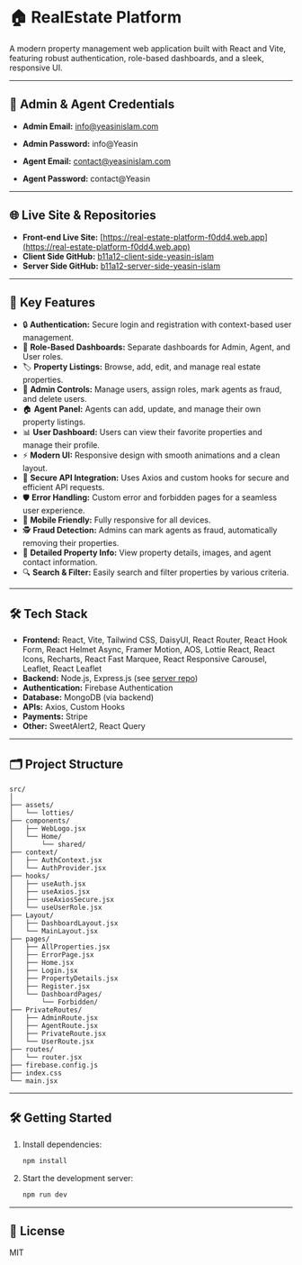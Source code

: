 # 🏠 RealEstate Platform

A modern property management web application built with React and Vite, featuring robust authentication, role-based dashboards, and a sleek, responsive UI.

---

## 🔑 Admin & Agent Credentials

- **Admin Email:** info@yeasinislam.com  
- **Admin Password:** info@Yeasin

- **Agent Email:** contact@yeasinislam.com  
- **Agent Password:** contact@Yeasin

---

## 🌐 Live Site & Repositories

- **Front-end Live Site:** [https://real-estate-platform-f0dd4.web.app](https://real-estate-platform-f0dd4.web.app)
- **Client Side GitHub:** [b11a12-client-side-yeasin-islam](https://github.com/Programming-Hero-Web-Course4/b11a12-client-side-yeasin-islam)
- **Server Side GitHub:** [b11a12-server-side-yeasin-islam](https://github.com/Programming-Hero-Web-Course4/b11a12-server-side-yeasin-islam)

---

## 🚀 Key Features

- 🔒 **Authentication:** Secure login and registration with context-based user management.
- 🏢 **Role-Based Dashboards:** Separate dashboards for Admin, Agent, and User roles.
- 🏷️ **Property Listings:** Browse, add, edit, and manage real estate properties.
- 👮 **Admin Controls:** Manage users, assign roles, mark agents as fraud, and delete users.
- 🏠 **Agent Panel:** Agents can add, update, and manage their own property listings.
- 📊 **User Dashboard:** Users can view their favorite properties and manage their profile.
- ⚡ **Modern UI:** Responsive design with smooth animations and a clean layout.
- 🔗 **Secure API Integration:** Uses Axios and custom hooks for secure and efficient API requests.
- 🛡️ **Error Handling:** Custom error and forbidden pages for a seamless user experience.
- 📱 **Mobile Friendly:** Fully responsive for all devices.
- 🕵️ **Fraud Detection:** Admins can mark agents as fraud, automatically removing their properties.
- 📝 **Detailed Property Info:** View property details, images, and agent contact information.
- 🔍 **Search & Filter:** Easily search and filter properties by various criteria.

---

## 🛠️ Tech Stack

- **Frontend:** React, Vite, Tailwind CSS, DaisyUI, React Router, React Hook Form, React Helmet Async, Framer Motion, AOS, Lottie React, React Icons, Recharts, React Fast Marquee, React Responsive Carousel, Leaflet, React Leaflet
- **Backend:** Node.js, Express.js (see [server repo](https://github.com/Programming-Hero-Web-Course4/b11a12-server-side-yeasin-islam))
- **Authentication:** Firebase Authentication
- **Database:** MongoDB (via backend)
- **APIs:** Axios, Custom Hooks
- **Payments:** Stripe
- **Other:** SweetAlert2, React Query

---

## 🗂️ Project Structure

```
src/
│
├── assets/
│   └── lotties/
├── components/
│   ├── WebLogo.jsx
│   └── Home/
│       └── shared/
├── context/
│   ├── AuthContext.jsx
│   └── AuthProvider.jsx
├── hooks/
│   ├── useAuth.jsx
│   ├── useAxios.jsx
│   ├── useAxiosSecure.jsx
│   └── useUserRole.jsx
├── Layout/
│   ├── DashboardLayout.jsx
│   └── MainLayout.jsx
├── pages/
│   ├── AllProperties.jsx
│   ├── ErrorPage.jsx
│   ├── Home.jsx
│   ├── Login.jsx
│   ├── PropertyDetails.jsx
│   ├── Register.jsx
│   └── DashboardPages/
│       └── Forbidden/
├── PrivateRoutes/
│   ├── AdminRoute.jsx
│   ├── AgentRoute.jsx
│   ├── PrivateRoute.jsx
│   └── UserRoute.jsx
├── routes/
│   └── router.jsx
├── firebase.config.js
├── index.css
└── main.jsx
```

---

## 🛠️ Getting Started

1. Install dependencies:
   ```sh
   npm install
   ```
2. Start the development server:
   ```sh
   npm run dev
   ```

---

## 📄 License

MIT
